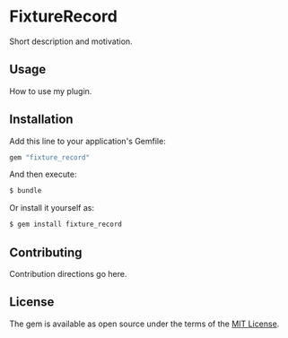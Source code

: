 # FixtureRecord
Short description and motivation.

## Usage
How to use my plugin.

## Installation
Add this line to your application's Gemfile:

```ruby
gem "fixture_record"
```

And then execute:
```bash
$ bundle
```

Or install it yourself as:
```bash
$ gem install fixture_record
```

## Contributing
Contribution directions go here.

## License
The gem is available as open source under the terms of the [MIT License](https://opensource.org/licenses/MIT).
